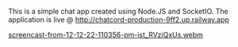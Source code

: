 This is a simple chat app created using Node.JS and SocketIO.
The application is live @ http://chatcord-production-9ff2.up.railway.app

[screencast-from-12-12-22-110356-pm-ist_RVziQxUs.webm](https://user-images.githubusercontent.com/107646725/207116068-a96a12c5-4869-4fcb-a498-b534360d4caa.webm)
